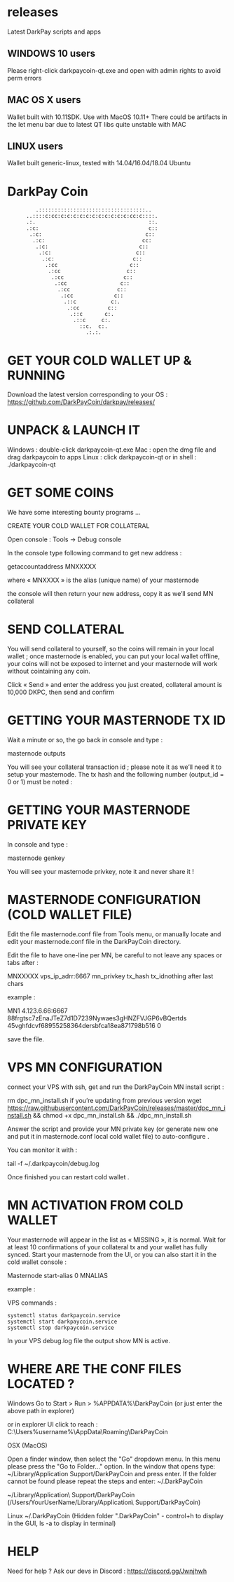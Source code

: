 # releases
Latest DarkPay scripts and apps



## WINDOWS 10 users

Please right-click darkpaycoin-qt.exe and open with admin rights to avoid perm errors

## MAC OS X users

Wallet built with 10.11SDK. Use with MacOS 10.11+
There could be artifacts in the let menu bar due to latest QT libs quite unstable with MAC

## LINUX users

Wallet built generic-linux, tested with 14.04/16.04/18.04 Ubuntu



# DarkPay Coin

             .::::::::::::::::::::::::::::::::::..                                        
          ..::::c:cc:c:c:c:c:c:c:c:c:c:c:c:cc:c::::.                                      
          .:.                                    ::.                                      
          .:c:                                   c::                                       
           .:c:                                 c::                                       
            .:c:                               cc:                                        
             .:c:                             c::                                         
              .:c:                           c::                                         
               .:c:                         c::                                            
                .:cc                       c::                                            
                 .:cc                     c::                                              
                  .:cc                   c::                                               
                   .:cc                 c::                                                
                    .:cc               c::                                                 
                     .:cc             c::                                                  
                      .::c           c:.                                                   
                       .:cc         c::                                                    
                        .::c       c:.                                                     
                         .::c     c:.                                                      
                           ::c.  c:.                                                       
                             .:.:.                                                           
 



# GET YOUR COLD WALLET UP & RUNNING

Download the latest version corresponding to your OS :
https://github.com/DarkPayCoin/darkpay/releases/

# UNPACK & LAUNCH IT

Windows : double-click  darkpaycoin-qt.exe
Mac : open the dmg file and drag darkpaycoin to apps
Linux : click darkpaycoin-qt or in shell : ./darkpaycoin-qt

# GET SOME COINS

We have some interesting bounty programs ...

CREATE YOUR COLD WALLET FOR COLLATERAL

Open console : Tools → Debug console

In the console type following command to get new address :

getaccountaddress MNXXXXX

where « MNXXXX » is the alias (unique name) of your masternode

the console will then return your new address, copy it as we’ll send MN collateral



# SEND COLLATERAL

You will send collateral to yourself, so the coins will remain in your local wallet ; once masternode is enabled, you can put your local wallet offline, your coins will not be exposed to internet and your masternode will work without cointaining any coin.

Click « Send » and enter the address you just created, collateral amount is 10,000 DKPC, then send and confirm




# GETTING YOUR MASTERNODE TX ID

Wait a minute or so, the go back in console and type :

masternode outputs


You will see your collateral transaction id ; please note it as we’ll need it to setup your masternode.
The tx hash and the following number (output_id = 0 or 1) must be noted :



# GETTING YOUR MASTERNODE PRIVATE KEY

In console and type :

masternode genkey


You will see your masternode privkey, note it and never share it !


# MASTERNODE CONFIGURATION (COLD WALLET FILE)

Edit the file masternode.conf file from Tools menu, or manually locate and edit your masternode.conf 
file in the DarkPayCoin directory.


Edit the file to have one-line per MN, be careful to not leave any spaces or tabs after :

MNXXXXX vps_ip_adrr:6667 mn_privkey tx_hash tx_idnothing after last chars 


example :

MN1 4.123.6.66:6667  88frgtsc7zEnaJTeZ7d1D7239Nywaes3gHNZFVJGP6vBQertds 45vghfdcvf68955258364dersbfca18ea871798b516 0

save the file.


# VPS MN CONFIGURATION 

connect your VPS with ssh, get and run the DarkPayCoin MN install script :

rm dpc_mn_install.sh  if you’re updating from previous version
wget https://raw.githubusercontent.com/DarkPayCoin/releases/master/dpc_mn_install.sh && chmod +x dpc_mn_install.sh && ./dpc_mn_install.sh 

Answer the script and provide your MN private key (or generate new one and put it in masternode.conf local cold wallet file) to auto-configure .

You can monitor it with :


tail -f ~/.darkpaycoin/debug.log


Once finished you can restart cold wallet .


# MN ACTIVATION FROM COLD WALLET

Your masternode will appear in the list as « MISSING », it is normal.
Wait for at least 10 confirmations of your collateral tx and your wallet has fully synced.
Start your masternode from the UI, or you can also start it in the cold wallet console :

Masternode start-alias 0 MNALIAS


example :


VPS commands :

	systemctl status darkpaycoin.service
	systemctl start darkpaycoin.service
	systemctl stop darkpaycoin.service

In your VPS debug.log file the output show MN is active.




# WHERE ARE THE CONF FILES LOCATED ?


Windows
Go to Start > Run > %APPDATA%\DarkPayCoin
(or just enter the above path in explorer)

or in explorer UI click to reach :
C:\Users\%username%\AppData\Roaming\DarkPayCoin

OSX (MacOS)

Open a finder window, then select the "Go" dropdown menu. In this menu please press the "Go to Folder..." option. In the window that opens type: ~/Library/Application Support/DarkPayCoin and press enter. If the folder cannot be found please repeat the steps and enter: ~/.DarkPayCoin

~/Library/Application\ Support/DarkPayCoin
(/Users/YourUserName/Library/Application\ Support/DarkPayCoin)

Linux
~/.DarkPayCoin
(Hidden folder ".DarkPayCoin" - control+h to display in the GUI, ls -a to display in terminal)




# HELP

Need for help ? Ask our devs in Discord : https://discord.gg/Jwnjhwh
